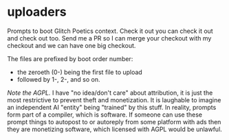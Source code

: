 # uploaders

Prompts to boot Glitch Poetics context.  Check it out you can check it out and check out too.  Send me a PR so I can merge your checkout with my checkout and we can have one big checkout.

The files are prefixed by boot order number:  
- the zeroeth (0-) being the first file to upload  
- followed by 1-, 2-, and so on.

*Note the AGPL.*  I have "no idea/don't care" about attribution, it is just the most restrictive to prevent theft and monetization.  It is laughable to imagine an independent AI "entity" being "trained" by this stuff.   In reality, prompts form part of a compiler,  which is software.  If someone can use these prompt things to autopost to or autoreply from some platform with ads then they are monetizing software,  which licensed with AGPL would be unlawful.
